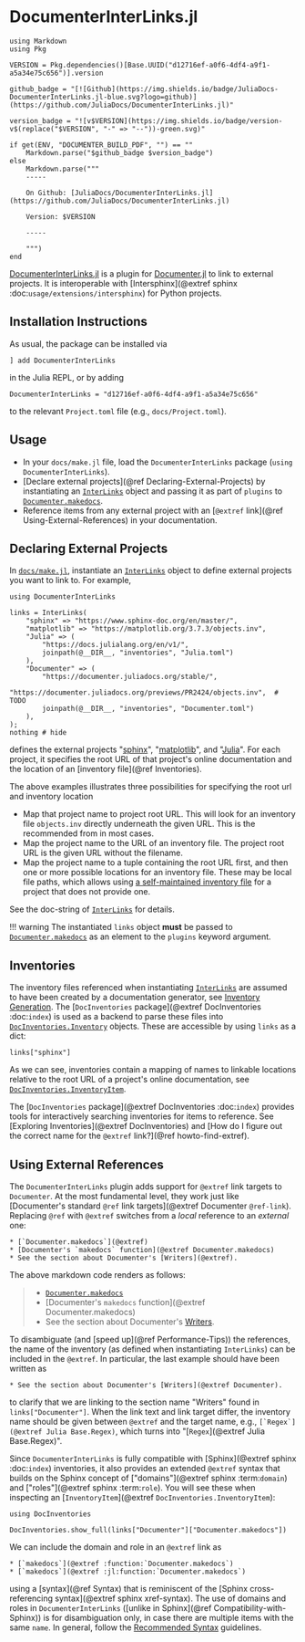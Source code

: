 # DocumenterInterLinks.jl


```@eval
using Markdown
using Pkg

VERSION = Pkg.dependencies()[Base.UUID("d12716ef-a0f6-4df4-a9f1-a5a34e75c656")].version

github_badge = "[![Github](https://img.shields.io/badge/JuliaDocs-DocumenterInterLinks.jl-blue.svg?logo=github)](https://github.com/JuliaDocs/DocumenterInterLinks.jl)"

version_badge = "![v$VERSION](https://img.shields.io/badge/version-v$(replace("$VERSION", "-" => "--"))-green.svg)"

if get(ENV, "DOCUMENTER_BUILD_PDF", "") == ""
    Markdown.parse("$github_badge $version_badge")
else
    Markdown.parse("""
    -----

    On Github: [JuliaDocs/DocumenterInterLinks.jl](https://github.com/JuliaDocs/DocumenterInterLinks.jl)

    Version: $VERSION

    -----

    """)
end
```

[DocumenterInterLinks.jl](https://github.com/JuliaDocs/DocumenterInterLinks.jl#readme) is a plugin for [Documenter.jl](https://github.com/JuliaDocs/Documenter.jl) to link to external projects. It is interoperable with [Intersphinx](@extref sphinx :doc:`usage/extensions/intersphinx`) for Python projects.


## Installation Instructions


As usual, the package can be installed via

```
] add DocumenterInterLinks
```

in the Julia REPL, or by adding

```
DocumenterInterLinks = "d12716ef-a0f6-4df4-a9f1-a5a34e75c656"
```

to the relevant `Project.toml` file (e.g., `docs/Project.toml`).

## Usage

* In your `docs/make.jl` file, load the `DocumenterInterLinks` package (`using DocumenterInterLinks`).
* [Declare external projects](@ref Declaring-External-Projects) by instantiating an [`InterLinks`](@ref) object and passing it as part of `plugins` to [`Documenter.makedocs`](@extref).
* Reference items from any external project with an [`@extref` link](@ref Using-External-References) in your documentation.


## Declaring External Projects

In [`docs/make.jl`](https://github.com/JuliaDocs/DocumenterInterLinks.jl/blob/master/docs/make.jl), instantiate an [`InterLinks`](@ref) object to define external projects you want to link to. For example,

```@example usage
using DocumenterInterLinks

links = InterLinks(
    "sphinx" => "https://www.sphinx-doc.org/en/master/",
    "matplotlib" => "https://matplotlib.org/3.7.3/objects.inv",
    "Julia" => (
        "https://docs.julialang.org/en/v1/",
        joinpath(@__DIR__, "inventories", "Julia.toml")
    ),
    "Documenter" => (
        "https://documenter.juliadocs.org/stable/",
        "https://documenter.juliadocs.org/previews/PR2424/objects.inv",  # TODO
        joinpath(@__DIR__, "inventories", "Documenter.toml")
    ),
);
nothing # hide
```

defines the external projects "[sphinx](https://www.sphinx-doc.org/)", "[matplotlib](https://matplotlib.org)", and "[Julia](https://docs.julialang.org/en/v1/)". For each project, it specifies the root URL of that project's online documentation and the location of an [inventory file](@ref Inventories).

The above examples illustrates three possibilities for specifying the root url and inventory location

* Map that project name to project root URL. This will look for an inventory file `objects.inv` directly underneath the given URL. This is the recommended from in most cases.
* Map the project name to the URL of an inventory file. The project root URL is the given URL without the filename.
* Map the project name to a tuple containing the root URL first, and then one or more possible locations for an inventory file. These may be local file paths, which allows using [a self-maintained inventory file](https://github.com/JuliaDocs/DocumenterInterLinks.jl/tree/master/docs/src/inventories) for a project that does not provide one.

See the doc-string of [`InterLinks`](@ref) for details.

!!! warning
    The instantiated `links` object **must** be passed to [`Documenter.makedocs`](@extref) as an element to the `plugins` keyword argument.

## Inventories

The inventory files referenced when instantiating [`InterLinks`](@ref) are assumed to have been created by a documentation generator, see [Inventory Generation](@ref). The [`DocInventories` package](@extref DocInventories :doc:`index`) is used as a backend to parse these files into [`DocInventories.Inventory`](@extref) objects. These are accessible by using `links` as a dict:

```@example usage
links["sphinx"]
```

As we can see, inventories contain a mapping of names to linkable locations relative to the root URL of a project's online documentation, see [`DocInventories.InventoryItem`](@extref).

The [`DocInventories` package](@extref DocInventories :doc:`index`) provides tools for interactively searching inventories for items to reference. See [Exploring Inventories](@extref DocInventories) and [How do I figure out the correct name for the `@extref` link?](@ref howto-find-extref).


## Using External References

The `DocumenterInterLinks` plugin adds support for `@extref` link targets to `Documenter`. At the most fundamental level, they work just like [Documenter's standard `@ref` link targets](@extref Documenter `@ref-link`). Replacing `@ref` with `@extref` switches from a *local* reference to an *external* one:

```
* [`Documenter.makedocs`](@extref)
* [Documenter's `makedocs` function](@extref Documenter.makedocs)
* See the section about Documenter's [Writers](@extref).
```

The above markdown code renders as follows:

> * [`Documenter.makedocs`](@extref)
> * [Documenter's `makedocs` function](@extref Documenter.makedocs)
> * See the section about Documenter's [Writers](@extref).


To disambiguate (and [speed up](@ref Performance-Tips)) the references, the name of the inventory (as defined when instantiating `InterLinks`) can be included in the `@extref`. In particular, the last example should have been written as

```
* See the section about Documenter's [Writers](@extref Documenter).
```

to clarify that we are linking to the section name "Writers" found in `links["Documenter"]`. When the link text and link target differ, the inventory name should be given between `@extref` and the target name, e.g., ```[`Regex`](@extref Julia Base.Regex)```, which turns into "[`Regex`](@extref Julia Base.Regex)".

Since `DocumenterInterLinks` is fully compatible with [Sphinx](@extref sphinx :doc:`index`) inventories, it also provides an extended `@extref` syntax that builds on the Sphinx concept of ["domains"](@extref sphinx :term:`domain`) and ["roles"](@extref sphinx :term:`role`). You will see these when inspecting an [`InventoryItem`](@extref `DocInventories.InventoryItem`):

```@example usage
using DocInventories

DocInventories.show_full(links["Documenter"]["Documenter.makedocs"])
```

We can include the domain and role in an `@extref` link as

```
* [`makedocs`](@extref :function:`Documenter.makedocs`)
* [`makedocs`](@extref :jl:function:`Documenter.makedocs`)
```

using a [syntax](@ref Syntax) that is reminiscent of the [Sphinx cross-referencing syntax](@extref sphinx xref-syntax). The use of domains and roles in `DocumenterInterLinks` ([unlike in Sphinx](@ref Compatibility-with-Sphinx)) is for disambiguation only, in case there are multiple items with the same `name`. In general, follow the [Recommended Syntax](@ref) guidelines.
